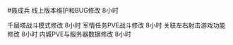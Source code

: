 #聂成兵 
线上版本维护和BUG修改      8小时

千层塔战斗模式修改        8小时
军情任务PVE战斗修改       8小时
关联左右射击游戏功能修改   8小时
内城PVE与服务器数据修改    8小时

